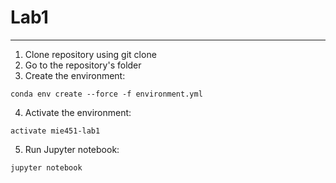 # Lab1
--------
1. Clone repository using git clone
2. Go to the repository's folder
3. Create the environment:
```
conda env create --force -f environment.yml
```
4. Activate the environment:
```
activate mie451-lab1
```
5. Run Jupyter notebook:
```
jupyter notebook
```